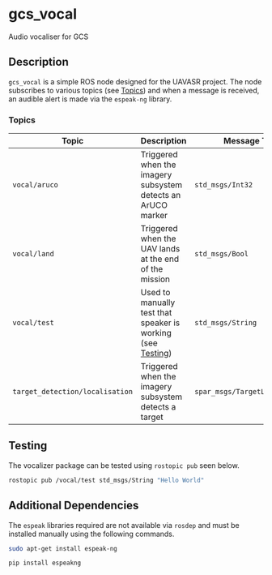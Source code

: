 # gcs_vocal
Audio vocaliser for GCS

## Description
`gcs_vocal` is a simple ROS node designed for the UAVASR project. The node subscribes to various topics (see [Topics](#topics)) and when a message is received, an audible alert is made via the `espeak-ng` library.

### Topics
| Topic | Description | Message Type |
| --- | --- | --- |
| `vocal/aruco` | Triggered when the imagery subsystem detects an ArUCO marker | `std_msgs/Int32` |
| `vocal/land` | Triggered when the UAV lands at the end of the mission | `std_msgs/Bool` |
| `vocal/test` | Used to manually test that speaker is working (see [Testing](#testing)) | `std_msgs/String` |
| `target_detection/localisation` | Triggered when the imagery subsystem detects a target | `spar_msgs/TargetLocalisation` |

## Testing
The vocalizer package can be tested using `rostopic pub` seen below.
```bash
rostopic pub /vocal/test std_msgs/String "Hello World"
```

## Additional Dependencies
The `espeak` libraries required are not available via `rosdep` and must be installed manually using the following commands.
```bash
sudo apt-get install espeak-ng
```
```bash
pip install espeakng
```
